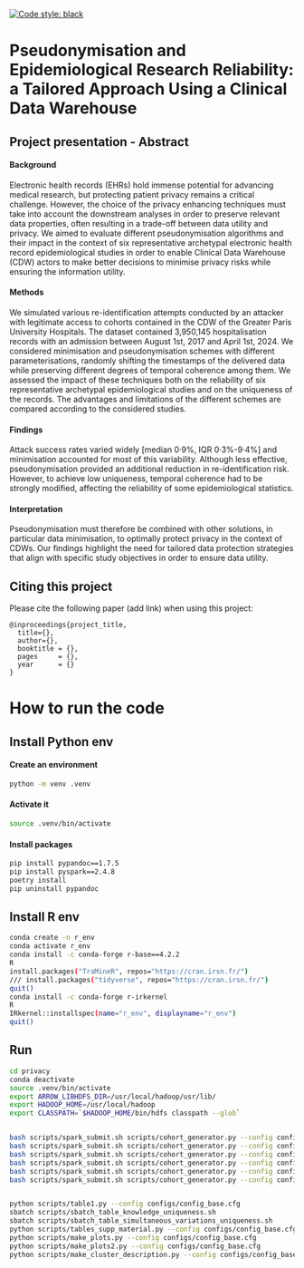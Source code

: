 [![Code style: black](https://img.shields.io/badge/code%20style-black-000000.svg)](https://github.com/psf/black)

# Pseudonymisation and Epidemiological Research Reliability: a Tailored Approach Using a Clinical Data Warehouse

## Project presentation - Abstract

#### Background
Electronic health records (EHRs) hold immense potential for advancing medical research, but protecting patient privacy remains a critical challenge. However, the choice of the privacy enhancing techniques must take into account the downstream analyses in order to preserve relevant data properties, often resulting in a trade-off between data utility and privacy. We aimed to evaluate different pseudonymisation algorithms and their impact in the context of six representative archetypal electronic health record epidemiological studies in order to enable Clinical Data Warehouse (CDW) actors to make better decisions to minimise privacy risks while ensuring the information utility. 

#### Methods
We simulated various re-identification attempts conducted by an attacker with legitimate access to cohorts contained in the CDW of the Greater Paris University Hospitals. The dataset contained 3,950,145 hospitalisation records with an admission between August 1st, 2017 and April 1st, 2024. We considered minimisation and pseudonymisation schemes with different parameterisations, randomly shifting the timestamps of the delivered data while preserving different degrees of temporal coherence among them. We assessed the impact of these techniques both on the reliability of six representative archetypal epidemiological studies and on the uniqueness of the records. The advantages and limitations of the different schemes are compared according to the considered studies.

#### Findings
Attack success rates varied widely [median 0·9%, IQR 0·3%-9·4%] and minimisation accounted for most of this variability. Although less effective, pseudonymisation provided an additional reduction in re-identification risk. However, to achieve low uniqueness, temporal coherence had to be strongly modified, affecting the reliability of some epidemiological statistics. 

#### Interpretation
Pseudonymisation must therefore be combined with other solutions, in particular data minimisation, to optimally protect privacy in the context of CDWs. Our findings highlight the need for tailored data protection strategies that align with specific study objectives in order to ensure data utility.


## Citing this project
Please cite the following paper (add link) when using this project:

```
@inproceedings{project_title,
  title={},
  author={},
  booktitle = {},
  pages     = {},
  year      = {}
}
```

# How to run the code
## Install Python env
#### Create an environment
```bash
python -m venv .venv
```

#### Activate it
```bash
source .venv/bin/activate
```

#### Install packages
```bash
pip install pypandoc==1.7.5
pip install pyspark==2.4.8
poetry install
pip uninstall pypandoc
```

## Install R env
```bash
conda create -n r_env
conda activate r_env
conda install -c conda-forge r-base==4.2.2
R
install.packages("TraMineR", repos="https://cran.irsn.fr/")
/// install.packages("tidyverse", repos="https://cran.irsn.fr/")
quit()
conda install -c conda-forge r-irkernel
R
IRkernel::installspec(name="r_env", displayname="r_env")
quit()
```

## Run
```bash
cd privacy
conda deactivate
source .venv/bin/activate 
export ARROW_LIBHDFS_DIR=/usr/local/hadoop/usr/lib/
export HADOOP_HOME=/usr/local/hadoop
export CLASSPATH=`$HADOOP_HOME/bin/hdfs classpath --glob`


bash scripts/spark_submit.sh scripts/cohort_generator.py --config configs/config_base.cfg --cohorts.cohort="all_population"
bash scripts/spark_submit.sh scripts/cohort_generator.py --config configs/config_base.cfg --cohorts.cohort="bronchiolitis"
bash scripts/spark_submit.sh scripts/cohort_generator.py --config configs/config_base.cfg --cohorts.cohort="seasonal_flu"
bash scripts/spark_submit.sh scripts/cohort_generator.py --config configs/config_base.cfg --cohorts.cohort="bariatric_surgery"
bash scripts/spark_submit.sh scripts/cohort_generator.py --config configs/config_base.cfg --cohorts.cohort="cancer"
bash scripts/spark_submit.sh scripts/cohort_generator.py --config configs/config_base.cfg --cohorts.cohort="pancreatic_cancer"


python scripts/table1.py --config configs/config_base.cfg
sbatch scripts/sbatch_table_knowledge_uniqueness.sh
sbatch scripts/sbatch_table_simultaneous_variations_uniqueness.sh
python scripts/tables_supp_material.py --config configs/config_base.cfg
python scripts/make_plots.py --config configs/config_base.cfg
python scripts/make_plots2.py --config configs/config_base.cfg
python scripts/make_cluster_description.py --config configs/config_base.cfg
```